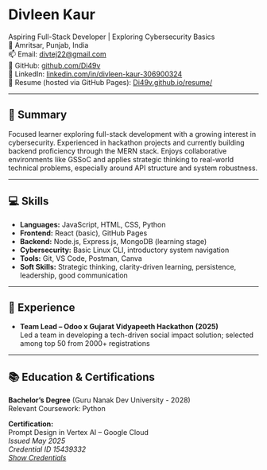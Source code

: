# Divleen Kaur  
Aspiring Full-Stack Developer | Exploring Cybersecurity Basics  
📍 Amritsar, Punjab, India  
📫 Email: divtej22@gmail.com  
🔗 GitHub: [github.com/Di49v](https://github.com/Di49v)  
🔗 LinkedIn: [linkedin.com/in/divleen-kaur-306900324](https://www.linkedin.com/in/divleen-kaur-306900324)  
🔗 Resume (hosted via GitHub Pages): [Di49v.github.io/resume/](https://Di49v.github.io/resume/) 

---

## 🎯 Summary

Focused learner exploring full-stack development with a growing interest in cybersecurity. Experienced in hackathon projects and currently building backend proficiency through the MERN stack. Enjoys collaborative environments like GSSoC and applies strategic thinking to real-world technical problems, especially around API structure and system robustness.

---

## 💻 Skills

- **Languages:** JavaScript, HTML, CSS, Python  
- **Frontend:** React (basic), GitHub Pages  
- **Backend:** Node.js, Express.js, MongoDB (learning stage)  
- **Cybersecurity:** Basic Linux CLI, introductory system navigation  
- **Tools:** Git, VS Code, Postman, Canva  
- **Soft Skills:** Strategic thinking, clarity-driven learning, persistence, leadership, good communication

---

## 🧩 Experience

- **Team Lead – Odoo x Gujarat Vidyapeeth Hackathon (2025)**  
  Led a team in developing a tech-driven social impact solution; selected among top 50 from 2000+ registrations

---

## 📚 Education & Certifications

**Bachelor’s Degree** (Guru Nanak Dev University - 2028)  
Relevant Coursework: Python

**Certification:**  
Prompt Design in Vertex AI – Google Cloud  
*Issued May 2025*  
*Credential ID 15439332*  
*[Show Credentials](https://www.cloudskillsboost.google/public_profiles/b16b7c4d-ae9e-47ed-a2fc-70b7043bb5af/badges/15439332?utm_medium=social&utm_source=linkedin&utm_campaign=ql-social-share)*
